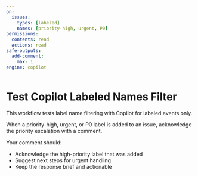 ```yaml
---
on:
  issues:
    types: [labeled]
    names: [priority-high, urgent, P0]
permissions:
  contents: read
  actions: read
safe-outputs:
  add-comment:
    max: 1
engine: copilot
---
```


# Test Copilot Labeled Names Filter

This workflow tests label name filtering with Copilot for labeled events only.

When a priority-high, urgent, or P0 label is added to an issue, acknowledge the priority escalation with a comment.

Your comment should:
- Acknowledge the high-priority label that was added
- Suggest next steps for urgent handling
- Keep the response brief and actionable
